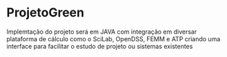 # ProjetoGreen
Implemtação do projeto será em JAVA com integração em diversar plataforma de cálculo como o SciLab, OpenDSS, FEMM e ATP criando uma interface para facilitar o estudo de projeto ou sistemas existentes 
